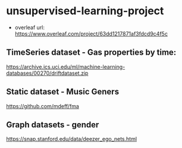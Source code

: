 # unsupervised-learning-project

- overleaf url: https://www.overleaf.com/project/63dd1217871af3fdcd9c4f5c


## TimeSeries dataset - Gas properties by time:

https://archive.ics.uci.edu/ml/machine-learning-databases/00270/driftdataset.zip

## Static dataset - Music Geners
https://github.com/mdeff/fma

## Graph datasets - gender
https://snap.stanford.edu/data/deezer_ego_nets.html
